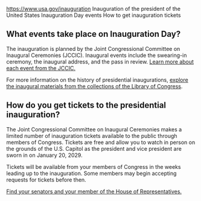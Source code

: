 

https://www.usa.gov/inauguration
Inauguration of the president of the United States
Inauguration Day events
How to get inauguration tickets

**What events take place on Inauguration Day?**
-----------------------------------------------

The inauguration is planned by the Joint Congressional Committee on Inaugural Ceremonies (JCCIC). Inaugural events include the swearing-in ceremony, the inaugural address, and the pass in review.
[Learn more about each event from the JCCIC.](https://www.inaugural.senate.gov/inaugural-events/)

For more information on the history of presidential inaugurations,
[explore the inaugural materials from the collections of the Library of Congress](https://www.loc.gov/exhibits/inaugural/exhibition.html).

**How do you get tickets to the presidential inauguration?**
--------------------------------------------------------

The Joint Congressional Committee on Inaugural Ceremonies makes a limited number of inauguration tickets available to the public through members of Congress. Tickets are free and allow you to watch in person on the grounds of the U.S. Capitol as the president and vice president are sworn in on January 20, 2029.

Tickets will be available from your members of Congress in the weeks leading up to the inauguration. Some members may begin accepting requests for tickets before then.

[Find your senators and your member of the House of Representatives.](https://www.usa.gov/elected-officials)

